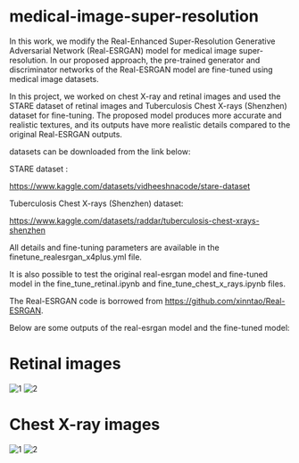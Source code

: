 # medical-image-super-resolution
 
In this work, we modify the Real-Enhanced Super-Resolution Generative Adversarial Network (Real-ESRGAN) model for medical image super-resolution.
In our proposed approach, the pre-trained generator and discriminator networks of the Real-ESRGAN model are fine-tuned using medical image datasets. 

In this project, we worked on chest X-ray and retinal images and used the STARE dataset of retinal images and Tuberculosis Chest X-rays (Shenzhen) dataset for fine-tuning. The proposed model produces more accurate and realistic textures, and its outputs have more realistic details compared to the original Real-ESRGAN outputs.

datasets can be downloaded from the link below: 

STARE dataset :

https://www.kaggle.com/datasets/vidheeshnacode/stare-dataset

Tuberculosis Chest X-rays (Shenzhen) dataset:

https://www.kaggle.com/datasets/raddar/tuberculosis-chest-xrays-shenzhen

All details and fine-tuning parameters are available in the finetune_realesrgan_x4plus.yml file.

It is also possible to test the original real-esrgan model and fine-tuned model in the fine_tune_retinal.ipynb and fine_tune_chest_x_rays.ipynb files.

The Real-ESRGAN code is borrowed from https://github.com/xinntao/Real-ESRGAN.

Below are some outputs of the real-esrgan model and the fine-tuned model:

# Retinal images 

![1](https://github.com/alireza-aghelan/medical-image-super-resolution/assets/47056654/90607bee-b4b5-49f4-ae76-c508fab100c5)
![2](https://github.com/alireza-aghelan/medical-image-super-resolution/assets/47056654/c6e6ec6f-709e-416a-8007-55f2fafac91f)


# Chest X-ray images 

![1](https://github.com/alireza-aghelan/medical-image-super-resolution/assets/47056654/88bd201d-8497-458f-8555-c6d64db52093)
![2](https://github.com/alireza-aghelan/medical-image-super-resolution/assets/47056654/4a7c2e6a-6332-49dc-ba73-2f7e79c1c45e)

